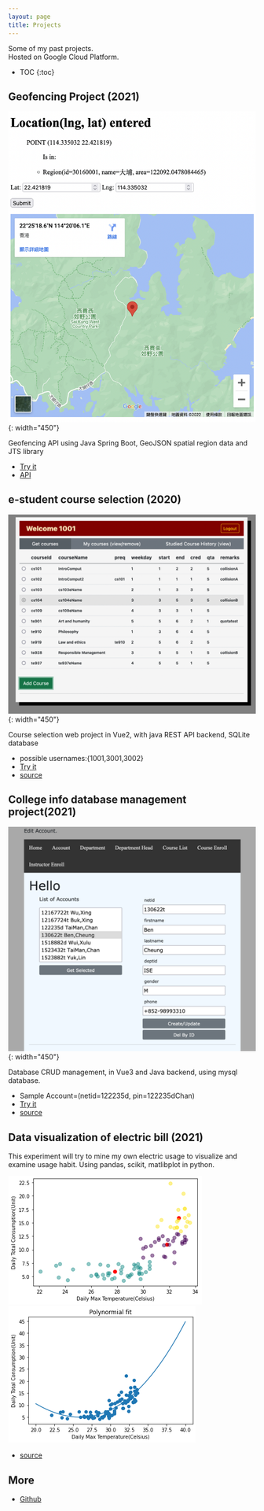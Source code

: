 ```yaml
---
layout: page
title: Projects
---
```


Some of my past projects.  
Hosted on Google Cloud Platform.

* TOC
{:toc}

## Geofencing Project (2021)

![picture 2](images/a1bc408ce63e1c8bb97f5f67918ebb31c4df3ef2ec204331ed475e69e0bd8938-1649909258054.png){: width="450"}

Geofencing API using Java Spring Boot, GeoJSON spatial region data and JTS library
- [Try it](https://geofencing-springboot-dot-second-pursuit-310310.df.r.appspot.com/geofence?lat=22.421819&lng=114.335032)
- [API](https://geofencing-springboot-dot-second-pursuit-310310.df.r.appspot.com/api/geofence?lat=22.421819&lng=114.335032)

## e-student course selection (2020)

![picture 3](images/2e0c47703d0a5867405b5276e0214654cfda812d719563079178ff153368b9af-1649909919514.png){: width="450"}

Course selection web project in Vue2, with java REST API backend, SQLite database
- possible usernames:{1001,3001,3002}
- [Try it](https://second-pursuit-310310.df.r.appspot.com/) 
- [source](https://github.com/ICHx/DBS-selectCourse)

## College info database management project(2021)
![picture 3](https://github.com/ICHx/dad21_finalProj/raw/master/images/account.png ){: width="450"}

Database CRUD management, in Vue3 and Java backend, using mysql database.
- Sample Account=(netid=122235d, pin=122235dChan)
- [Try it](http://gcp-wormfeed.duckdns.org:8002/) 
- [source](https://github.com/ICHx/dad21_finalProj)


## Data visualization of electric bill (2021)
This experiment will try to mine my own electric usage to visualize and examine usage habit.  Using pandas, scikit, matlibplot in python.

![](https://raw.githubusercontent.com/ICHx/21dw_electricityUsage_conda/master/images/62ac5a7f96d6b31e7d4734367496a4918b203b0c7750d20b246713eb141194f6-1624893804404.png)
![](https://github.com/ICHx/21dw_electricityUsage_conda/raw/master/images/c6d77a5f42c6f2e6659d8f481b2a53d16b001ae91a9d2d273f41c6ac6ef05fa7-1624893810281.png)

- [source](https://github.com/ICHx/21dw_electricityUsage_conda)


## More

- [Github](https://github.com/ICHx)
